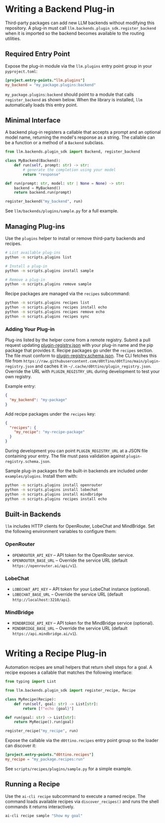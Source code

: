 # Writing a Backend Plug-in

Third-party packages can add new LLM backends without modifying this repository.
A plug-in must call `llm.backends.plugin_sdk.register_backend` when it is imported so the
backend becomes available to the routing utilities.

## Required Entry Point

Expose the plug-in module via the `llm.plugins` entry point group in your
`pyproject.toml`:

```toml
[project.entry-points."llm.plugins"]
my_backend = "my_package.plugins:backend"
```

`my_package.plugins:backend` should point to a module that calls
`register_backend` as shown below. When the library is installed, `llm`
automatically loads this entry point.

## Minimal Interface

A backend plug-in registers a callable that accepts a prompt and an optional
model name, returning the model's response as a string. The callable can be a
function or a method of a `Backend` subclass.

```python
from llm.backends.plugin_sdk import Backend, register_backend

class MyBackend(Backend):
    def run(self, prompt: str) -> str:
        # generate the completion using your model
        return "response"

def run(prompt: str, model: str | None = None) -> str:
    backend = MyBackend()
    return backend.run(prompt)

register_backend("my_backend", run)
```

See `llm/backends/plugins/sample.py` for a full example.

## Managing Plug-ins

Use the `plugins` helper to install or remove third-party backends and recipes.

```bash
# List available plug-ins
python -m scripts.plugins list

# Install a plug-in
python -m scripts.plugins install sample

# Remove a plug-in
python -m scripts.plugins remove sample
```

Recipe packages are managed via the `recipes` subcommand:

```bash
python -m scripts.plugins recipes list
python -m scripts.plugins recipes install echo
python -m scripts.plugins recipes remove echo
python -m scripts.plugins recipes sync
```

### Adding Your Plug-in

Plug-ins listed by the helper come from a remote registry. Submit a pull
request updating
[plugin-registry.json](../plugin-registry.json) with your plug-in name and the
pip package that provides it. Recipe packages go under the `recipes` section.
The file must conform to
[plugin-registry.schema.json](../plugin-registry.schema.json). The CLI fetches
this file from `https://raw.githubusercontent.com/d0tTino/d0tTino/main/plugin-registry.json`
and caches it in `~/.cache/d0ttino/plugin_registry.json`. Override the URL with
`PLUGIN_REGISTRY_URL` during development to test your own registry.

Example entry:

```json
{
  "my_backend": "my-package"
}
```

Add recipe packages under the `recipes` key:

```json
{
  "recipes": {
    "my_recipe": "my-recipe-package"
  }
}
```

During development you can point `PLUGIN_REGISTRY_URL` at a JSON file
containing your entry. The file must pass validation against
`plugin-registry.schema.json`.

Sample plug-in packages for the built-in backends are included under
`examples/plugins`. Install them with:

```bash
python -m scripts.plugins install openrouter
python -m scripts.plugins install lobechat
python -m scripts.plugins install mindbridge
python -m scripts.plugins recipes install echo
```

## Built-in Backends

`llm` includes HTTP clients for OpenRouter, LobeChat and MindBridge. Set the
following environment variables to configure them:

### OpenRouter

- `OPENROUTER_API_KEY` – API token for the OpenRouter service.
- `OPENROUTER_BASE_URL` – Override the service URL (default
  `https://openrouter.ai/api/v1`).

### LobeChat

- `LOBECHAT_API_KEY` – API token for your LobeChat instance (optional).
- `LOBECHAT_BASE_URL` – Override the service URL (default
  `http://localhost:3210/api`).

### MindBridge

- `MINDBRIDGE_API_KEY` – API token for the MindBridge service (optional).
- `MINDBRIDGE_BASE_URL` – Override the service URL (default
  `https://api.mindbridge.ai/v1`).

# Writing a Recipe Plug-in

Automation recipes are small helpers that return shell steps for a goal.
A recipe exposes a callable that matches the following interface:

```python
from typing import List

from llm.backends.plugin_sdk import register_recipe, Recipe

class MyRecipe(Recipe):
    def run(self, goal: str) -> List[str]:
        return [f"echo {goal}"]

def run(goal: str) -> List[str]:
    return MyRecipe().run(goal)

register_recipe("my_recipe", run)
```

Expose the callable via the `d0ttino.recipes` entry point group so the
loader can discover it:

```toml
[project.entry-points."d0ttino.recipes"]
my_recipe = "my_package.recipes:run"
```

See `scripts/recipes/plugins/sample.py` for a simple example.

## Running a Recipe

Use the ``ai-cli recipe`` subcommand to execute a named recipe. The command
loads available recipes via ``discover_recipes()`` and runs the shell commands
it returns interactively.

```bash
ai-cli recipe sample "Show my goal"
```
